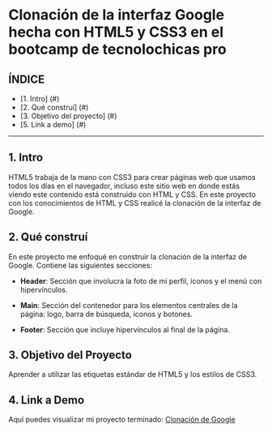 # Clonación de la interfaz Google hecha con HTML5 y CSS3 en el bootcamp de tecnolochicas pro

## **ÍNDICE**

* [1. Intro] (#)
* [2. Qué construí] (#)
* [3. Objetivo del proyecto] (#)
* [5. Link a demo] (#)

*****

## 1. Intro
HTML5 trabaja de la mano con CSS3 para crear páginas web que usamos todos los días en el navegador, incluso este sitio web en donde estás viendo este contenido está construido con HTML y CSS. En este proyecto con los conocimientos de HTML y CSS realicé la clonación de la interfaz de Google.

## 2. Qué construí

En este proyecto me enfoqué en construir la clonación de la interfaz de Google. Contiene las siguientes secciones:

* **Header**: Sección que involucra la foto de mi perfil, iconos y el menú con hipervínculos.

* **Main**: Sección del contenedor para los elementos centrales de la página: logo, barra de búsqueda, iconos y botones.

* **Footer**: Sección que incluye hipervínculos al final de la página.

## 3. Objetivo del Proyecto
Aprender a utilizar las etiquetas estándar de HTML5 y los estilos de CSS3.

## 4. Link a Demo
Aquí puedes visualizar mi proyecto terminado: [Clonación de Google](#)

